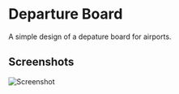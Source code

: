 # Departure Board

A simple design of a depature board for airports.

## Screenshots

![Screenshot](/departure-board/screenshot01.PNG?raw=true)